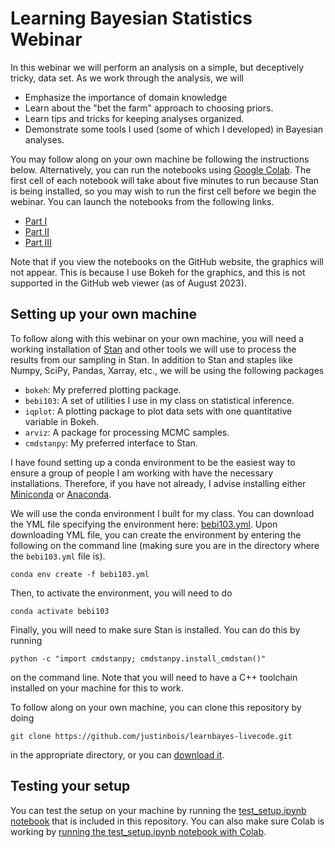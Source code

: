 # Learning Bayesian Statistics Webinar

In this webinar we will perform an analysis on a simple, but deceptively tricky, data set. As we work through the analysis, we will

- Emphasize the importance of domain knowledge
- Learn about the "bet the farm" approach to choosing priors.
- Learn tips and tricks for keeping analyses organized.
- Demonstrate some tools I used (some of which I developed) in Bayesian analyses.

You may follow along on your own machine be following the instructions below. Alternatively, you can run the notebooks using [Google Colab](https://colab.research.google.com). The first cell of each notebook will take about five minutes to run because Stan is being installed, so you may wish to run the first cell before we begin the webinar. You can launch the notebooks from the following links.

- [Part I](https://colab.research.google.com/github/justinbois/learnbayes-livecode/blob/main/catastrophe_1.ipynb)
- [Part II](https://colab.research.google.com/github/justinbois/learnbayes-livecode/blob/main/catastrophe_2.ipynb)
- [Part III](https://colab.research.google.com/github/justinbois/learnbayes-livecode/blob/main/catastrophe_3.ipynb)

Note that if you view the notebooks on the GitHub website, the graphics will not appear. This is because I use Bokeh for the graphics, and this is not supported in the GitHub web viewer (as of August 2023).

## Setting up your own machine

To follow along with this webinar on your own machine, you will need a working installation of [Stan](https://mc-stan.org/) and other tools we will use to process the results from our sampling in Stan. In addition to Stan and staples like Numpy, SciPy, Pandas, Xarray, etc., we will be using the following packages

- `bokeh`: My preferred plotting package.
- `bebi103`: A set of utilities I use in my class on statistical inference.
- `iqplot`: A plotting package to plot data sets with one quantitative variable in Bokeh.
- `arviz`: A package for processing MCMC samples.
- `cmdstanpy`: My preferred interface to Stan.

I have found setting up a conda environment to be the easiest way to ensure a group of people I am working with have the necessary installations. Therefore, if you have not already, I advise installing either [Miniconda](https://docs.conda.io/en/latest/miniconda.html) or [Anaconda](https://www.anaconda.com/download). 

We will use the conda environment I built for my class. You can download the YML file specifying the environment here: [bebi103.yml](https://raw.githubusercontent.com/justinbois/learnbayes-livecode/main/bebi103.yml). Upon downloading YML file, you can create the environment by entering the following on the command line (making sure you are in the directory where the `bebi103.yml` file is).

    conda env create -f bebi103.yml

Then, to activate the environment, you will need to do

    conda activate bebi103

Finally, you will need to make sure Stan is installed. You can do this by running

    python -c "import cmdstanpy; cmdstanpy.install_cmdstan()"

on the command line. Note that you will need to have a C++ toolchain installed on your machine for this to work.

To follow along on your own machine, you can clone this repository by doing 

	git clone https://github.com/justinbois/learnbayes-livecode.git

in the appropriate directory, or you can [download it](https://github.com/justinbois/learnbayes-livecode/archive/refs/heads/main.zip).

## Testing your setup

You can test the setup on your machine by running the [test_setup.ipynb notebook](https://github.com/justinbois/learnbayes-livecode/blob/main/test_setup.ipynb) that is included in this repository. You can also make sure Colab is working by [running the test_setup.ipynb notebook with Colab](https://colab.research.google.com/github/justinbois/learnbayes-livecode/blob/main/test_setup.ipynb).